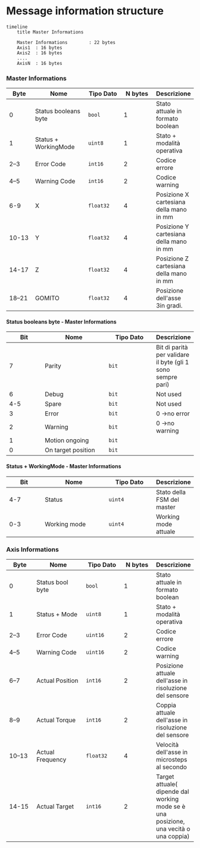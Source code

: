# Message information structure

```mermaid
timeline
    title Master Informations

    Master Informations        : 22 bytes
    Axis1  : 16 bytes
    Axis2  : 16 bytes
    ....
    AxisN  : 16 bytes
```

### Master Informations

<table><thead><tr><th width="79.90911865234375">Byte</th><th width="155.81817626953125">Nome</th><th width="111.5455322265625">Tipo Dato</th><th width="110.5455322265625">N bytes</th><th>Descrizione</th></tr></thead><tbody><tr><td>0</td><td>Status booleans byte</td><td><code>bool</code></td><td>1</td><td>Stato attuale in formato boolean</td></tr><tr><td>1</td><td>Status + WorkingMode</td><td><code>uint8</code></td><td>1</td><td>Stato + modalità operativa</td></tr><tr><td>2–3</td><td>Error Code</td><td><code>int16</code></td><td>2</td><td>Codice errore</td></tr><tr><td>4–5</td><td>Warning Code</td><td><code>int16</code></td><td>2</td><td>Codice warning</td></tr><tr><td>6-9</td><td>X</td><td><code>float32</code></td><td>4</td><td>Posizione X cartesiana della mano in mm</td></tr><tr><td>10-13</td><td>Y</td><td><code>float32</code></td><td>4</td><td>Posizione Y cartesiana della mano in mm</td></tr><tr><td>14-17</td><td>Z</td><td><code>float32</code></td><td>4</td><td>Posizione Z cartesiana della mano in mm</td></tr><tr><td>18–21</td><td>GOMITO</td><td><code>float32</code></td><td>4</td><td>Posizione dell'asse 3in gradi.</td></tr></tbody></table>

#### Status booleans byte - Master Informations

<table><thead><tr><th width="79.90911865234375">Bit</th><th width="155.81817626953125">Nome</th><th width="111.5455322265625">Tipo Dato</th><th>Descrizione</th></tr></thead><tbody><tr><td>7</td><td>Parity</td><td><code>bit</code></td><td>Bit di parità per validare il byte (gli 1 sono sempre pari)</td></tr><tr><td>6</td><td>Debug</td><td><code>bit</code></td><td>Not used</td></tr><tr><td>4-5</td><td>Spare</td><td><code>bit</code></td><td>Not used</td></tr><tr><td>3</td><td>Error</td><td><code>bit</code></td><td>0 ->no error</td></tr><tr><td>2</td><td>Warning</td><td><code>bit</code></td><td>0 ->no warning</td></tr><tr><td>1</td><td>Motion ongoing</td><td><code>bit</code></td><td></td></tr><tr><td>0</td><td>On target position</td><td><code>bit</code></td><td></td></tr></tbody></table>

#### Status + WorkingMode - Master Informations

<table><thead><tr><th width="79.90911865234375">Bit</th><th width="155.81817626953125">Nome</th><th width="111.5455322265625">Tipo Dato</th><th>Descrizione</th></tr></thead><tbody><tr><td>4-7</td><td>Status</td><td><code>uint4</code></td><td>Stato della FSM del master</td></tr><tr><td>0-3</td><td>Working mode</td><td><code>uint4</code></td><td>Working mode attuale</td></tr></tbody></table>

### Axis Informations

<table><thead><tr><th width="79.90911865234375">Byte</th><th width="155.81817626953125">Nome</th><th width="116.09100341796875">Tipo Dato</th><th width="98.7274169921875">N bytes</th><th>Descrizione</th></tr></thead><tbody><tr><td>0</td><td>Status bool byte</td><td><code>bool</code></td><td>1</td><td>Stato attuale in formato boolean</td></tr><tr><td>1</td><td>Status + Mode</td><td><code>uint8</code></td><td>1</td><td>Stato + modalità operativa</td></tr><tr><td>2–3</td><td>Error Code</td><td><code>uint16</code></td><td>2</td><td>Codice errore</td></tr><tr><td>4–5</td><td>Warning Code</td><td><code>uint16</code></td><td>2</td><td>Codice warning</td></tr><tr><td>6–7</td><td>Actual Position</td><td><code>int16</code></td><td>2</td><td>Posizione attuale dell'asse in risoluzione del sensore</td></tr><tr><td>8–9</td><td>Actual Torque</td><td><code>int16</code></td><td>2</td><td>Coppia attuale dell'asse in risoluzione del sensore</td></tr><tr><td>10–13</td><td>Actual Frequency</td><td><code>float32</code></td><td>4</td><td>Velocità dell'asse in microsteps al secondo</td></tr><tr><td>14-15</td><td>Actual Target</td><td><code>int16</code></td><td>2</td><td>Target attuale( dipende dal working mode se è una posizione, una vecità o una coppia)</td></tr></tbody></table>

